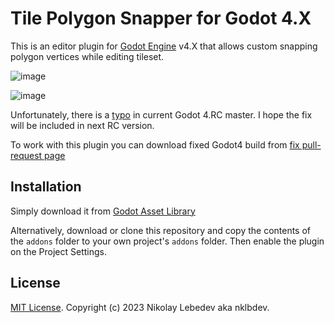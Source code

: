 # Tile Polygon Snapper for Godot 4.X

This is an editor plugin for [Godot Engine](https://godotengine.org) v4.X that allows custom snapping polygon vertices while editing tileset.

![image](https://user-images.githubusercontent.com/7024016/221359347-f6af4f8f-3062-4e71-a09f-e17db052363a.png)

![image](https://user-images.githubusercontent.com/7024016/221359351-4373e9f5-189b-4665-a500-0e994bdc64dc.png)

Unfortunately, there is a [typo](https://github.com/godotengine/godot/pull/73887) in current Godot 4.RC master. I hope the fix will be included in next RC version.

To work with this plugin you can download fixed Godot4 build from [fix pull-request page](https://github.com/godotengine/godot/pull/73887/checks)

## Installation

Simply download it from [Godot Asset Library](https://godotengine.org/asset-library/asset/1683)

Alternatively, download or clone this repository and copy the contents of the `addons` folder to your own project's `addons` folder. Then enable the plugin on the Project Settings.

## License

[MIT License](LICENSE). Copyright (c) 2023 Nikolay Lebedev aka nklbdev.
